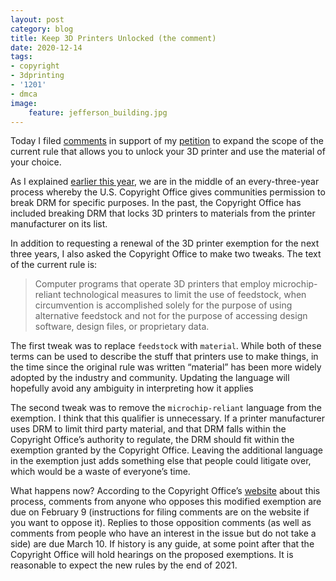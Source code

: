 ```yaml
---
layout: post
category: blog
title: Keep 3D Printers Unlocked (the comment)
date: 2020-12-14
tags:
- copyright
- 3dprinting
- '1201'
- dmca
image:
    feature: jefferson_building.jpg
---
```

Today I filed [comments](/docs/Weinberg3DPrintingExemptionLongFormComment20201214.pdf) in support of my [petition](https://michaelweinberg.org/blog/2020/09/08/expand-3dp-exemption/) to expand the scope of the current rule that allows you to unlock your 3D printer and use the material of your choice.

As I explained [earlier this year](https://michaelweinberg.org/blog/2020/06/22/keep-3d-printers-unlocked/), we are in the middle of an every-three-year process whereby the U.S. Copyright Office gives communities permission to break DRM for specific purposes.  In the past, the Copyright Office has included breaking DRM that locks 3D printers to materials from the printer manufacturer on its list.

In addition to requesting a renewal of the 3D printer exemption for the next three years, I also asked the Copyright Office to make two tweaks.  The text of the current rule is:

>Computer programs that operate 3D printers that employ microchip-reliant technological measures to limit the use of feedstock, when circumvention is accomplished solely for the purpose of using alternative feedstock and not for the purpose of accessing design software, design files, or proprietary data.

The first tweak was to replace `feedstock` with `material`.  While both of these terms can be used to describe the stuff that printers use to make things, in the time since the original rule was written “material” has been more widely adopted by the industry and community. Updating the language will hopefully avoid any ambiguity in interpreting how it applies

The second tweak was to remove the `microchip-reliant` language from the exemption. I think that this qualifier is unnecessary.  If a printer manufacturer uses DRM to limit third party material, and that DRM falls within the Copyright Office’s authority to regulate, the DRM should fit within the exemption granted by the Copyright Office. Leaving the additional language in the exemption just adds something else that people could litigate over, which would be a waste of everyone’s time.

What happens now?  According to the Copyright Office’s [website](https://www.copyright.gov/1201/2021/) about this process, comments from anyone who opposes this modified exemption are due on February 9 (instructions for filing comments are on the website if you want to oppose it).  Replies to those opposition comments (as well as comments from people who have an interest in the issue but do not take a side) are due March 10.  If history is any guide, at some point after that the Copyright Office will hold hearings on the proposed exemptions.  It is reasonable to expect the new rules by the end of 2021.
